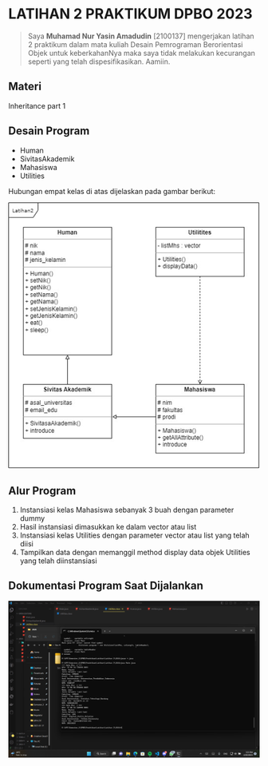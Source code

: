 # LATIHAN 2 PRAKTIKUM DPBO 2023

> Saya **Muhamad Nur Yasin Amadudin** [2100137] mengerjakan
latihan 2 praktikum dalam
mata kuliah Desain Pemrograman Berorientasi Objek
untuk keberkahanNya maka saya tidak melakukan
kecurangan seperti yang telah dispesifikasikan. Aamiin.

## Materi
Inheritance part 1

## Desain Program
- Human
- SivitasAkademik
- Mahasiswa
- Utilities

Hubungan empat kelas di atas dijelaskan pada gambar berikut:

![Desain Kelas](https://github.com/mnyasin26/LATIHAN2DPBO2023/blob/main/Desain%20Latihan%202.jpg)

## Alur Program
1. Instansiasi kelas Mahasiswa sebanyak 3 buah dengan parameter dummy
2. Hasil instansiasi dimasukkan ke dalam vector atau list
3. Instansiasi kelas Utilities dengan parameter vector atau list yang telah diisi
4. Tampilkan data dengan memanggil method display data objek Utilities yang telah diinstansiasi

## Dokumentasi Program Saat Dijalankan
![Dokumentasi Program Java](https://github.com/mnyasin26/LATIHAN2DPBO2023/blob/main/JAVA/Screenshot/JAVA_YASIN.png)
